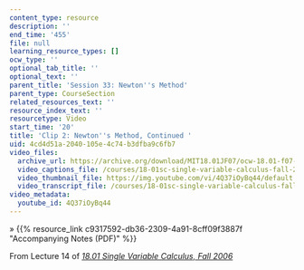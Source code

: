 ```yaml
---
content_type: resource
description: ''
end_time: '455'
file: null
learning_resource_types: []
ocw_type: ''
optional_tab_title: ''
optional_text: ''
parent_title: 'Session 33: Newton''s Method'
parent_type: CourseSection
related_resources_text: ''
resource_index_text: ''
resourcetype: Video
start_time: '20'
title: 'Clip 2: Newton''s Method, Continued '
uid: 4cd4d51a-2040-105e-4c74-b3dfba9c6fb7
video_files:
  archive_url: https://archive.org/download/MIT18.01JF07/ocw-18.01-f07-lec14_300k.mp4
  video_captions_file: /courses/18-01sc-single-variable-calculus-fall-2010/a038a31f69cd54a5be9e13bcb7040a6e_4Q37iOyBq44.vtt
  video_thumbnail_file: https://img.youtube.com/vi/4Q37iOyBq44/default.jpg
  video_transcript_file: /courses/18-01sc-single-variable-calculus-fall-2010/8cb015727548398fd5577cbc23fc7536_4Q37iOyBq44.pdf
video_metadata:
  youtube_id: 4Q37iOyBq44
---
```


» {{% resource_link c9317592-db36-2309-4a91-8cff09f3887f "Accompanying Notes (PDF)" %}}

From Lecture 14 of [_18.01 Single Variable Calculus, Fall 2006_](/courses/18-01-single-variable-calculus-fall-2006/video_galleries/video-lectures)



